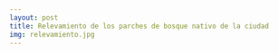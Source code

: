 ```yaml
---
layout: post
title: Relevamiento de los parches de bosque nativo de la ciudad
img: relevamiento.jpg
---
```

